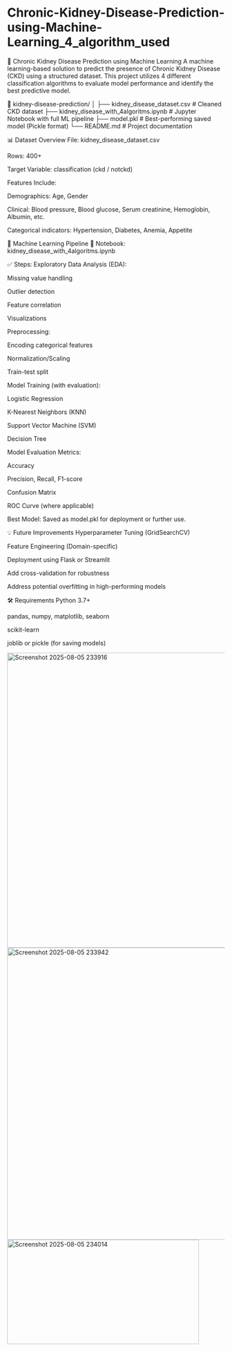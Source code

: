 # Chronic-Kidney-Disease-Prediction-using-Machine-Learning_4_algorithm_used

🧠 Chronic Kidney Disease Prediction using Machine Learning
A machine learning-based solution to predict the presence of Chronic Kidney Disease (CKD) using a structured dataset. This project utilizes 4 different classification algorithms to evaluate model performance and identify the best predictive model.

📂 kidney-disease-prediction/
│
├── kidney_disease_dataset.csv           # Cleaned CKD dataset
├── kidney_disease_with_4algoritms.ipynb # Jupyter Notebook with full ML pipeline
├── model.pkl                            # Best-performing saved model (Pickle format)
└── README.md                            # Project documentation

📊 Dataset Overview
File: kidney_disease_dataset.csv

Rows: 400+

Target Variable: classification (ckd / notckd)

Features Include:

Demographics: Age, Gender

Clinical: Blood pressure, Blood glucose, Serum creatinine, Hemoglobin, Albumin, etc.

Categorical indicators: Hypertension, Diabetes, Anemia, Appetite

🧪 Machine Learning Pipeline
📘 Notebook: kidney_disease_with_4algoritms.ipynb

✅ Steps:
Exploratory Data Analysis (EDA):

Missing value handling

Outlier detection

Feature correlation

Visualizations

Preprocessing:

Encoding categorical features

Normalization/Scaling

Train-test split

Model Training (with evaluation):

Logistic Regression

K-Nearest Neighbors (KNN)

Support Vector Machine (SVM)

Decision Tree

Model Evaluation Metrics:

Accuracy

Precision, Recall, F1-score

Confusion Matrix

ROC Curve (where applicable)

Best Model: Saved as model.pkl for deployment or further use.

💡 Future Improvements
Hyperparameter Tuning (GridSearchCV)

Feature Engineering (Domain-specific)

Deployment using Flask or Streamlit

Add cross-validation for robustness

Address potential overfitting in high-performing models

🛠 Requirements
Python 3.7+

pandas, numpy, matplotlib, seaborn

scikit-learn

joblib or pickle (for saving models)

<img width="1510" height="683" alt="Screenshot 2025-08-05 233916" src="https://github.com/user-attachments/assets/e04a9e08-e584-45d5-876f-10fdef08b521" />

<img width="1161" height="676" alt="Screenshot 2025-08-05 233942" src="https://github.com/user-attachments/assets/2aecfa0b-eddf-4f61-a95a-435291e74e5a" />

<img width="444" height="242" alt="Screenshot 2025-08-05 234014" src="https://github.com/user-attachments/assets/6c885703-cf61-4d2a-b7a1-616f524a833b" />

